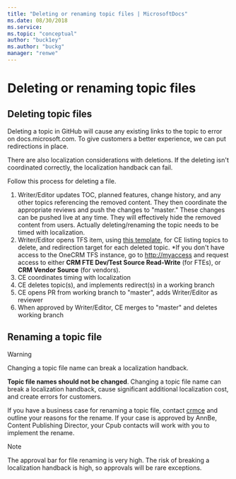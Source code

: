 ```yaml
---
title: "Deleting or renaming topic files | MicrosoftDocs"
ms.date: 08/30/2018
ms.service: 
ms.topic: "conceptual"
author: "buck1ey"
ms.author: "buckg"
manager: "renwe"
---
```


# Deleting or renaming topic files

## Deleting topic files

Deleting a topic in GitHub will cause any existing links to the topic to error on docs.microsoft.com. To give customers a better experience, we can put redirections in place.

There are also localization considerations with deletions. If the deleting isn't coordinated correctly, the localization handback can fail.

Follow this process for deleting a file.

 1.  Writer/Editor updates TOC, planned features, change history, and any other topics referencing the removed content. They then coordinate the appropriate reviews and push the changes to "master."
These changes can be pushed live at any time. They will effectively hide the removed content from users. Actually deleting/renaming the topic needs to be timed with localization.
 1.	Writer/Editor opens TFS item, using [this template](https://dynamicscrm.visualstudio.com/OneCRM/CRM.Internal.CPub.ContentEngineering/_workitems/create/Task?templateId=5f40a615-c903-4905-9240-2c720bd56075&ownerId=b9f83a31-db17-49e3-848b-c891c5b1e1c1), for CE listing topics to delete, and redirection target for each deleted topic. *If you don't have access to the OneCRM TFS instance, go to [http://myaccess](http://myaccess) and request access to either **CRM FTE Dev/Test Source Read-Write** (for FTEs), or **CRM Vendor Source** (for vendors).
 1.	CE coordinates timing with localization
 1.	CE deletes topic(s), and implements redirect(s) in a working branch
 1.	CE opens PR from working branch to "master", adds Writer/Editor as reviewer
 1.	When approved by Writer/Editor, CE merges to "master" and deletes working branch


## Renaming a topic file

   > [!WARNING]
   > Changing a topic file name can break a localization handback.

**Topic file names should not be changed**. Changing a topic file name can break a localization handback, cause significant additional localization cost, and create errors for customers.

If you have a business case for renaming a topic file, contact [crmce](mailto:crmce@microsoft.com) and outline your reasons for the rename. If your case is approved by AnnBe, Content Publishing Director, your Cpub contacts will work with you to implement the rename.

   >[!NOTE]
   >The approval bar for file renaming is very high. The risk of breaking a localization handback is high, so approvals will be rare exceptions.
